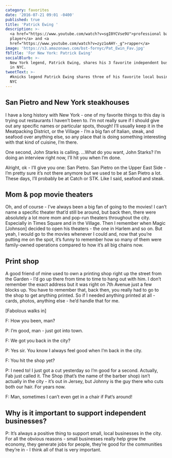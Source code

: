 ```yaml
---
category: favorites
date: '2016-07-21 09:01 -0400'
published: true
title: 'Patrick Ewing '
description: >-
  <a href="https://www.youtube.com/watch?v=sgI0YCVse9U">professional basketball
  player</a> and <a
  href="https://www.youtube.com/watch?v=zyz1oAHY-_g">rapper</a>
image: 'https://s3.amazonaws.com/bst-fornyc/Pat_Ewin_Fav.jpg'
fbTitle: 'For New York: Patrick Ewing'
socialBlurb: >-
  New York legend, Patrick Ewing, shares his 3 favorite independent businesses
  in NYC.
tweetText: >-
  #knicks legend Patrick Ewing shares three of his favorite local businesses in
  NYC
---
```

## San Pietro and New York steakhouses 
I have a long history with New York - one of my favorite things to this day is trying out restaurants I haven’t been to. I’m not really sure if I should give out any specific names or particular spots, though! I’ll usually keep it in the Meatpacking District, or the Village - I’m a big fan of Italian, steak, and seafood over anything else, so any place that is doing something interesting with that kind of cuisine, I’m there. 

One second, John Starks is calling. ...What do you want, John Starks? I’m doing an interview right now, I’ll hit you when I’m done. 

Alright, ok - I’ll give you one: San Pietro. San Pietro on the Upper East Side - I’m pretty sure it’s not there anymore but we used to be at San Pietro a lot. These days, I’ll probably be at Catch or STK. Like I said, seafood and steak.

## Mom & pop movie theaters
Oh, and of course - I’ve always been a big fan of going to the movies! I can’t name a specific theater that’d still be around, but back then, there were absolutely a lot more mom and pop-run theaters throughout the city. Especially in Times Square and in the Village. Then I remember when Magic [Johnson] decided to open his theaters - the one in Harlem and so on. But yeah, I would go to the movies whenever I could and, now that you’re putting me on the spot, it’s funny to remember how so many of them were family-owned operations compared to how it’s all big chains now.

## Print shop
A good friend of mine used to own a printing shop right up the street from the Garden - I’d go up there from time to time to hang out with him. I don’t remember the exact address but it was right on 7th Avenue just a few blocks up. You have to remember that, back then, you really had to go to the shop to get anything printed. So if I needed anything printed at all - cards, photos, anything else - he’d handle that for me. 

[Fabolous walks in]

F: How you been, man?

P: I’m good, man - just got into town.

F: We got you back in the city?

P: Yes sir. You know I always feel good when I’m back in the city.

F: You hit the shop yet?

P: I need to! I just got a cut yesterday so I’m good for a second. Actually, Fab just called it. The Shop (that’s the name of the barber shop) isn’t actually in the city - it’s out in Jersey, but Johnny is the guy there who cuts both our hair. For years now.

F: Man, sometimes I can’t even get in a chair if Pat’s around!

## Why is it important to support independent businesses?

P: It’s always a positive thing to support small, local businesses in the city. For all the obvious reasons - small businesses really help grow the economy, they generate jobs for people, they’re good for the communities they’re in - I think all of that is very important.
